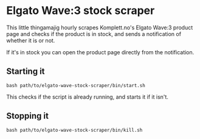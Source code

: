 # Elgato Wave:3 stock scraper

This little thingamajig hourly scrapes Komplett.no's Elgato Wave:3 product page and checks if the product is in stock, and sends a notification of whether it is or not.

If it's in stock you can open the product page directly from the notification.

## Starting it

`bash path/to/elgato-wave-stock-scraper/bin/start.sh`

This checks if the script is already running, and starts it if it isn't.

## Stopping it

`bash path/to/elgato-wave-stock-scraper/bin/kill.sh`
